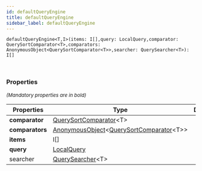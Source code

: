 ```yaml
---
id: defaultQueryEngine
title: defaultQueryEngine
sidebar_label: defaultQueryEngine
---
```


```tsx
defaultQueryEngine<T,I>(items: I[],query: LocalQuery,comparator: QuerySortComparator<T>,comparators: AnonymousObject<QuerySortComparator<T>>,searcher: QuerySearcher<T>): I[]
```
<br/>



### Properties

<font size="2"><i>(Mandatory properties are in bold)</i></font>

| Properties | Type | Description |
| --------- | ---- | ----------- |
| **comparator** | [QuerySortComparator](/framework-api/types/QuerySortComparator.md)<T\> |  |
| **comparators** | [AnonymousObject](/framework-api/interfaces/AnonymousObject.md)<[QuerySortComparator](/framework-api/types/QuerySortComparator.md)<T\>\> |  |
| **items** | I[] |  |
| **query** | [LocalQuery](/framework-api/types/LocalQuery.md) |  |
| searcher | [QuerySearcher](/framework-api/types/QuerySearcher.md)<T\> |  |
